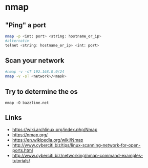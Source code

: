 # nmap

## "Ping" a port

```bash
nmap -p <int: port> <string: hostname_or_ip>
#alternativ
telnet <string: hostname_or_ip> <int: port>
```

## Scan your network

```bash
#nmap -v -sT 192.168.0.0/24
nmap -v -sT <network>/<mask>
```

## Try to determine the os

`nmap -O bazzline.net`

## Links

* https://wiki.archlinux.org/index.php/Nmap
* https://nmap.org/
* https://en.wikipedia.org/wiki/Nmap
* http://www.cyberciti.biz/tips/linux-scanning-network-for-open-ports.html
* http://www.cyberciti.biz/networking/nmap-command-examples-tutorials/

